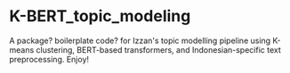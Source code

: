 # K-BERT_topic_modeling
A package? boilerplate code? for Izzan's topic modelling pipeline using K-means clustering, BERT-based transformers, and Indonesian-specific text preprocessing. Enjoy!
